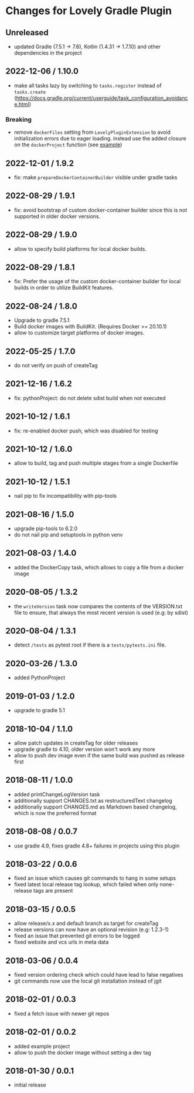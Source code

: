 # Changes for Lovely Gradle Plugin

## Unreleased

- updated Gradle (7.5.1 -> 7.6), Kotlin (1.4.31 -> 1.7.10) and other dependencies in the project

## 2022-12-06 / 1.10.0

- make all tasks lazy by switching to `tasks.register` instead of `tasks.create` (https://docs.gradle.org/current/userguide/task_configuration_avoidance.html)

### Breaking

- remove `dockerFiles` setting from `LovelyPluginExtension` to avoid initialization errors due to eager loading. instead use the added closure on the `dockerProject` function (see [example](https://github.com/lovelysystems/lovely-gradle-plugin/blob/master/example/build.gradle.kts))

## 2022-12-01 / 1.9.2

- fix: make `prepareDockerContainerBuilder` visible under gradle tasks

## 2022-08-29 / 1.9.1

- fix: avoid bootstrap of custom docker-container builder since this is not supported in
  older docker versions.

## 2022-08-29 / 1.9.0

- allow to specify build platforms for local docker builds.

## 2022-08-29 / 1.8.1

- fix: Prefer the usage of the custom docker-container builder for local builds
  in order to utilize BuildKit features.

## 2022-08-24 / 1.8.0

- Upgrade to gradle 7.5.1
- Build docker images with BuildKit. (Requires Docker >= 20.10.1)
- allow to customize target platforms of docker images.

## 2022-05-25 / 1.7.0

- do not verify on push of createTag

## 2021-12-16 / 1.6.2

- fix: pythonProject: do not delete sdist build when not executed

## 2021-10-12 / 1.6.1

- fix: re-enabled docker push, which was disabled for testing

## 2021-10-12 / 1.6.0

- allow to build, tag and push multiple stages from a single Dockerfile

## 2021-10-12 / 1.5.1

- nail pip to fix incompatibility with pip-tools

## 2021-08-16 / 1.5.0

- upgrade pip-tools to 6.2.0
- do not nail pip and setuptools in python venv

## 2021-08-03 / 1.4.0

- added the DockerCopy task, which allows to copy a file from a docker image

## 2020-08-05 / 1.3.2

- the `writeVersion` task now compares the contents of the VERSION.txt
  file to ensure, that always the most recent version is used (e.g: by sdist)

## 2020-08-04 / 1.3.1

- detect `/tests` as pytest root if there is a `tests/pytests.ini` file.

## 2020-03-26 / 1.3.0

- added PythonProject

## 2019-01-03 / 1.2.0

- upgrade to gradle 5.1

## 2018-10-04 / 1.1.0

- allow patch updates in createTag for older releases
- upgrade gradle to 4.10, older version won't work any more
- allow to push dev image even if the same build was pushed as release first

## 2018-08-11 / 1.0.0

- added printChangeLogVersion task
- additionally support CHANGES.txt as restructuredText changelog
- additionally support CHANGES.md as Markdown based changelog, which is now
  the preferred format

## 2018-08-08 / 0.0.7

- use gradle 4.9, fixes gradle 4.8+ failures in projects using this plugin

## 2018-03-22 / 0.0.6

- fixed an issue which causes git commands to hang in some setups
- fixed latest local release tag lookup, which failed when only none-release tags are present

## 2018-03-15 / 0.0.5

- allow release/x.x and default branch as target for createTag
- release versions can now have an optional revision (e.g: 1.2.3-1)
- fixed an issue that prevented git errors to be logged
- fixed website and vcs urls in meta data

## 2018-03-06 / 0.0.4

- fixed version ordering check which could have lead to false negatives
- git commands now use the local git installation instead of jgit

## 2018-02-01 / 0.0.3

- fixed a fetch issue with newer git repos

## 2018-02-01 / 0.0.2

- added example project
- allow to push the docker image without setting a dev tag

## 2018-01-30 / 0.0.1

- initial release
